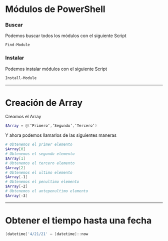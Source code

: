 # Módulos de PowerShell

### Buscar

Podemos buscar todos los módulos con el siguiente Script
```powershell
Find-Module
```

### Instalar

Podemos instalar módulos con el siguiente Script
```powershell
Install-Module
```


---------------------------

# Creación de Array

Creamos el Array

```powershell
$Array = @(‘Primero’,’Segundo’,’Tercero’)
```

Y ahora podemos llamarlos de las siguientes maneras
```powershell
# Obtenemos el primer elemento
$Array[0]
# Obtenemos el segundo elemento
$Array[1]
# Obtenemos el tercero elemento
$Array[2]
# Obtenemos el ultimo elemento
$Array[-1]
# Obtenemos el penultimo elemento
$Array[-2]
# Obtenemos el antepenultimo elemento
$Array[-3]
```

--------------------

# Obtener el tiempo hasta una fecha
```powershell
[datetime]'4/21/21' – [datetime]::now
```
